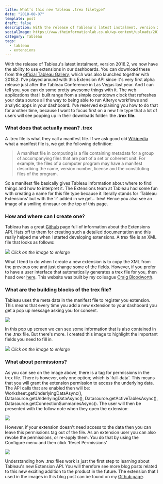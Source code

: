 ```yaml
---
title: What’s this new Tableau .trex filetype?
date: "2018-08-07"
template: post
draft: false
description: With the release of Tableau’s latest instalment, version 2018.2, we now have the ability to use extensions in our dashboards. With extension we also see a new file extension appearing. Read all about it in this blog post!
socialImage: https://www.theinformationlab.co.uk/wp-content/uploads/2018/08/tilBlog.png
category: Tableau
tags:
  - tableau
  - extensions
---
```


With the release of Tableau's latest instalment, version 2018.2, we now have the ability to use extensions in our dashboards. You can download these from the [official Tableau Gallery](https://extensiongallery.tableau.com/), which was also launched together with 2018.2. I've played around with this Extension API since it's very first alpha release just after the Tableau Conference in Las Vegas last year. And I can tell you, you can do some pretty awesome things with it. The web applications that I built range from a simple countdown clock that refreshes your data source all the way to being able to run Alteryx workflows and analytic apps in your dashboard. I've reserved explaining you how to do that for another time, because I want to focus first on a new file type that a lot of users will see popping up in their downloads folder: the **.trex file**.

### What does that actually mean? .trex

A .trex file is what they call a manifest file. If we ask good old [Wikipedia](https://en.wikipedia.org/wiki/Manifest_file) what a manifest file is, we get the following definition:

> A manifest file in computing is a file containing metadata for a group of accompanying files that are part of a set or coherent unit. For example, the files of a computer program may have a manifest describing the name, version number, license and the constituting files of the program.

So a manifest file basically gives Tableau information about where to find things and how to interpret it. The Extensions team at Tableau had some fun with creating a name for this file type because it literally stands for 'Tableau Extensions' but with the 'r' added in we get... trex! Hence you also see an image of a smiling dinosaur on the top of this page.

### How and where can I create one?

Tableau has a great [Github](https://github.com/tableau/extensions-api) page full of information about the Extensions API. Hats off to them for creating such a detailed documentation and this really helped me when I started developing extensions. A trex file is an XML file that looks as follows:

[![](https://res.cloudinary.com/dmim37dbf/image/upload/v1533634619/trexExample.png)](https://res.cloudinary.com/dmim37dbf/image/upload/v1533634619/trexExample.png)
_Click on the image to enlarge_

What I tend to do when I create a new extension is to copy the XML from the previous one and just change some of the fields. However, if you prefer to have a user interface that automatically generates a trex file for you, then head over [here](http://extensions.theinformationlab.co.uk/). This website was built by my colleague [Craig Bloodworth](https://twitter.com/craigbloodworth).

### What are the building blocks of the trex file?

Tableau uses the meta data in the manifest file to register you extension. This means that every time you add a new extension to your dashboard you get a pop up message asking you for consent.

![](https://www.theinformationlab.co.uk/wp-content/uploads/2018/08/Screen-Shot-2018-08-07-at-10.04.54.png)

In this pop up screen we can see some information that is also contained in the .trex file. But there's more. I created this image to highlight the important fields you need to fill in.

[![](https://res.cloudinary.com/dmim37dbf/image/upload/v1533634330/tilBlog2.png)](https://res.cloudinary.com/dmim37dbf/image/upload/v1533634330/tilBlog2.png)
_Click on the image to enlarge_

### What about permissions?

As you can see on the image above, there is a tag for permissions in the trex file. There is however, only one option; which is 'full-data'. This means that you will grant the extension permission to access the underlying data. The API calls that are enabled then will be: Worksheet.getUnderlyingDataAsync(), Datasource.getUnderlyingDataAsync(), Datasource.getActiveTablesAsync(), Datasource.getConnectionSummariesAsync(). The user will then be presented with the follow note when they open the extension:

![](https://www.theinformationlab.co.uk/wp-content/uploads/2018/08/Screen-Shot-2018-08-07-at-10.45.09.png)

However, if your extension doesn't need access to the data then you can leave this permissions tag out of the file. As an extension user you can also revoke the permissions, or re-apply them. You do that by using the Configure menu and then click 'Reset Permissions'

![](https://www.theinformationlab.co.uk/wp-content/uploads/2018/08/Screen-Shot-2018-08-07-at-10.46.30.png)

Understanding how .trex files work is just the first step to learning about Tableau's new Extension API. You will therefore see more blog posts related to this new exciting addition to the product in the future. The extension that I used in the images in this blog post can be found on my [Github page](https://github.com/andre347/tableau_description_extension).
